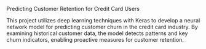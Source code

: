 Predicting Customer Retention for Credit Card Users

This project utilizes deep learning techniques with Keras to develop a neural network model for predicting customer churn in the credit card industry. By examining historical customer data, the model detects patterns and key churn indicators, enabling proactive measures for customer retention.
